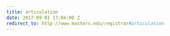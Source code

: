 ```yaml
---
title: articulation
date: 2017-09-01 17:04:00 Z
redirect_to: http://www.masters.edu/registrar#articulation
---
```


